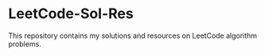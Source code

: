 # LeetCode-Sol-Res
This repository contains my solutions and resources on LeetCode algorithm problems. 
